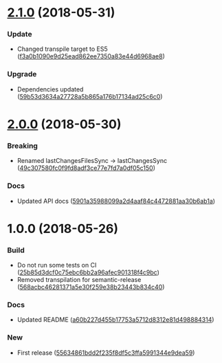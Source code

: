 # [2.1.0](https://github.com/unlight/git-last-changed-files/compare/v2.0.0...v2.1.0) (2018-05-31)


### Update

* Changed transpile target to ES5 ([f3a0b1090e9d25ead862ee7350a83e44d6968ae8](https://github.com/unlight/git-last-changed-files/commit/f3a0b1090e9d25ead862ee7350a83e44d6968ae8))

### Upgrade

* Dependencies updated ([59b53d3634a27728a5b865a176b17134ad25c6c0](https://github.com/unlight/git-last-changed-files/commit/59b53d3634a27728a5b865a176b17134ad25c6c0))

<a name="2.0.0"></a>
# [2.0.0](https://github.com/unlight/git-last-changed-files/compare/v1.0.0...v2.0.0) (2018-05-30)


### Breaking

* Renamed lastChangesFilesSync -> lastChangesSync ([49c307580fc0f9fd8adf3ce77e7fd7a0df05c150](https://github.com/unlight/git-last-changed-files/commit/49c307580fc0f9fd8adf3ce77e7fd7a0df05c150))

### Docs

* Updated API docs ([5901a35988099a2d4aaf84c4472881aa30b6ab1a](https://github.com/unlight/git-last-changed-files/commit/5901a35988099a2d4aaf84c4472881aa30b6ab1a))

<a name="1.0.0"></a>
# 1.0.0 (2018-05-26)


### Build

* Do not run some tests on CI ([25b85d3dcf0c75ebc6bb2a96afec901318f4c9bc](https://github.com/unlight/git-last-changed-files/commit/25b85d3dcf0c75ebc6bb2a96afec901318f4c9bc))
* Removed transpilation for semantic-release ([568acbc46281371a5e30f259e38b23443b834c40](https://github.com/unlight/git-last-changed-files/commit/568acbc46281371a5e30f259e38b23443b834c40))

### Docs

* Updated README ([a60b227d455b17753a5712d8312e81d498884314](https://github.com/unlight/git-last-changed-files/commit/a60b227d455b17753a5712d8312e81d498884314))

### New

* First release ([55634861bdd2f235f8df5c3ffa5991344e9dea59](https://github.com/unlight/git-last-changed-files/commit/55634861bdd2f235f8df5c3ffa5991344e9dea59))
